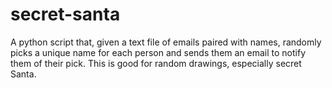 # secret-santa
A python script that, given a text file of emails paired with names, randomly picks a unique name for each person and sends them an email to notify them of their pick. This is good for random drawings, especially secret Santa.

